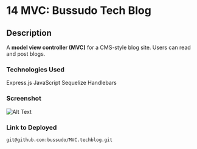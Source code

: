 # 14 MVC: Bussudo Tech Blog

## Description

A **model view controller (MVC)** for a CMS-style blog site.  Users can read and post blogs.

### Technologies Used

Express.js
JavaScript
Sequelize
Handlebars


### Screenshot

![Alt Text](./img/mvcblog.png)

### Link to Deployed
```
git@github.com:bussudo/MVC.techblog.git
